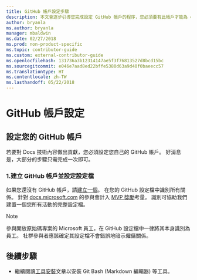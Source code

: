 ```yaml
---
title: GitHub 帳戶設定步驟
description: 本文會逐步引導您完成設定 GitHub 帳戶的程序，您必須要有此帳戶才能為 docs.microsoft.com 內容做出貢獻。
author: bryanla
ms.author: bryanla
manager: mbaldwin
ms.date: 02/27/2018
ms.prod: non-product-specific
ms.topic: contributor-guide
ms.custom: external-contributor-guide
ms.openlocfilehash: 131736a3b12314147ae5f3f76813527d8bcd15bc
ms.sourcegitcommit: e046e7aad8ed22bffe5380d63a9d40f0baeecc57
ms.translationtype: HT
ms.contentlocale: zh-TW
ms.lasthandoff: 05/22/2018
---
```

# <a name="github-account-setup"></a>GitHub 帳戶設定

## <a name="set-up-your-github-account"></a>設定您的 GitHub 帳戶

若要對 Docs 技術內容做出貢獻，您必須設定您自己的 GitHub 帳戶。 好消息是，大部分的步驟只需完成一次即可。

### <a name="1-create-a-github-account-and-set-up-your-profile"></a>1.建立 GitHub 帳戶並設定設定檔

如果您還沒有 GitHub 帳戶，請[建立一個](https://github.com/join)。 在您的 GitHub 設定檔中識別所有關係。 針對 [docs.microsoft.com](https://docs.microsoft.com) 的參與會計入 [MVP 獎勵](https://mvp.microsoft.com)考量。 識別可協助我們建置一個您所有活動的完整設定檔。

>[!NOTE]
> 參與開放原始碼專案的 Microsoft 員工，在 GitHub 設定檔中一律將其本身識別為員工。 社群參與者應該確定其設定檔不會錯誤地暗示僱傭關係。

## <a name="next-steps"></a>後續步驟

* 繼續閱讀[工具安裝](get-started-setup-tools.md)文章以安裝 Git Bash (Markdown 編輯器) 等工具。
